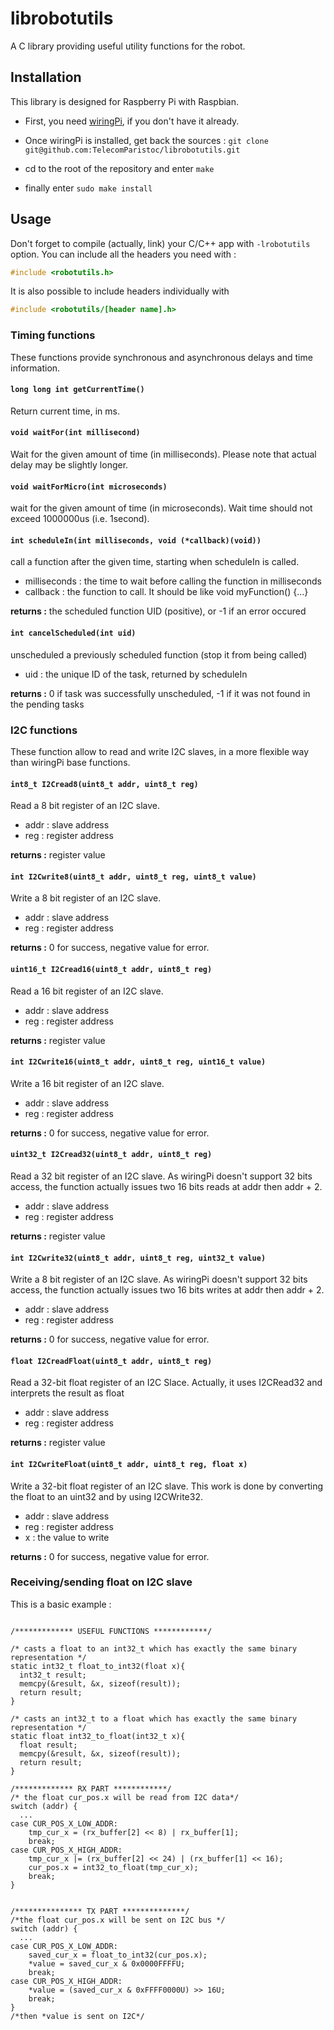 # librobotutils
A C library providing useful utility functions for the robot.

## Installation ##

This library is designed for Raspberry Pi with Raspbian.

* First, you need [wiringPi](http://wiringpi.com/download-and-install/),
if you don't have it already.

* Once wiringPi is installed, get back the sources :
`git clone git@github.com:TelecomParistoc/librobotutils.git`

* cd to the root of the repository and enter `make`

* finally enter `sudo make install`

## Usage ##

Don't forget to compile (actually, link) your C/C++ app with `-lrobotutils` option.
You can include all the headers you need with :
```c
#include <robotutils.h>
```

It is also possible to include headers individually with
```c
#include <robotutils/[header name].h>
```

### Timing functions ###

These functions provide synchronous and asynchronous
delays and time information.

#### `long long int getCurrentTime()` ####
Return current time, in ms.

#### `void waitFor(int millisecond)` ####
Wait for the given amount of time (in milliseconds). Please note that actual
delay may be slightly longer.

#### `void waitForMicro(int microseconds)` ####
wait for the given amount of time (in microseconds). Wait time should not exceed
1000000us (i.e. 1second).

#### `int scheduleIn(int milliseconds, void (*callback)(void))` ####
call a function after the given time, starting when
scheduleIn is called.

* milliseconds : the time to wait before calling the function in milliseconds
* callback : the function to call. It should be like void myFunction() {...}

**returns :** the scheduled function UID (positive), or -1 if an error occured

#### `int cancelScheduled(int uid)` ####
unscheduled a previously scheduled function (stop it from being called)

* uid : the unique ID of the task, returned by scheduleIn

**returns :** 0 if task was successfully unscheduled, -1 if it was not found in
the pending tasks

### I2C functions ###

These function allow to read and write I2C slaves, in a more flexible way than
wiringPi base functions.

#### `int8_t I2Cread8(uint8_t addr, uint8_t reg)` ####
Read a 8 bit register of an I2C slave.

* addr : slave address
* reg : register address

**returns :** register value

#### `int I2Cwrite8(uint8_t addr, uint8_t reg, uint8_t value)` ####
Write a 8 bit register of an I2C slave.

* addr : slave address
* reg : register address

**returns :** 0 for success, negative value for error.

#### `uint16_t I2Cread16(uint8_t addr, uint8_t reg)` ####
Read a 16 bit register of an I2C slave.

* addr : slave address
* reg : register address

**returns :** register value

#### `int I2Cwrite16(uint8_t addr, uint8_t reg, uint16_t value)` ####
Write a 16 bit register of an I2C slave.

* addr : slave address
* reg : register address

**returns :** 0 for success, negative value for error.

#### `uint32_t I2Cread32(uint8_t addr, uint8_t reg)` ####
Read a 32 bit register of an I2C slave. As wiringPi doesn't support 32 bits
access, the function actually issues two 16 bits reads at addr then addr + 2.

* addr : slave address
* reg : register address

**returns :** register value

#### `int I2Cwrite32(uint8_t addr, uint8_t reg, uint32_t value)` ####
Write a 8 bit register of an I2C slave. As wiringPi doesn't support 32 bits
access, the function actually issues two 16 bits writes at addr then addr + 2.

* addr : slave address
* reg : register address

**returns :** 0 for success, negative value for error.

#### `float I2CreadFloat(uint8_t addr, uint8_t reg)` ####
Read a 32-bit float register of an I2C Slace. Actually, it uses I2CRead32 and interprets the result as float

* addr : slave address
* reg : register address

**returns :** register value

#### `int I2CwriteFloat(uint8_t addr, uint8_t reg, float x)` ####
Write a 32-bit float register of an I2C slave. This work is done by converting the float to an uint32 and by using I2CWrite32.

* addr : slave address
* reg : register address
* x : the value to write

**returns :** 0 for success, negative value for error.

### Receiving/sending float on I2C slave ###
This is a basic example :
```

/************* USEFUL FUNCTIONS ************/

/* casts a float to an int32_t which has exactly the same binary representation */
static int32_t float_to_int32(float x){
  int32_t result;
  memcpy(&result, &x, sizeof(result));
  return result;
}

/* casts an int32_t to a float which has exactly the same binary representation */
static float int32_to_float(int32_t x){
  float result;
  memcpy(&result, &x, sizeof(result));
  return result;
}

/************* RX PART ************/
/* the float cur_pos.x will be read from I2C data*/
switch (addr) {
  ...
case CUR_POS_X_LOW_ADDR:
    tmp_cur_x = (rx_buffer[2] << 8) | rx_buffer[1];
    break;
case CUR_POS_X_HIGH_ADDR:
    tmp_cur_x |= (rx_buffer[2] << 24) | (rx_buffer[1] << 16);
    cur_pos.x = int32_to_float(tmp_cur_x);
    break;
}


/*************** TX PART **************/
/*the float cur_pos.x will be sent on I2C bus */
switch (addr) {
  ...
case CUR_POS_X_LOW_ADDR:
    saved_cur_x = float_to_int32(cur_pos.x);
    *value = saved_cur_x & 0x0000FFFFU;
    break;
case CUR_POS_X_HIGH_ADDR:
    *value = (saved_cur_x & 0xFFFF0000U) >> 16U;
    break;
}
/*then *value is sent on I2C*/
```  
